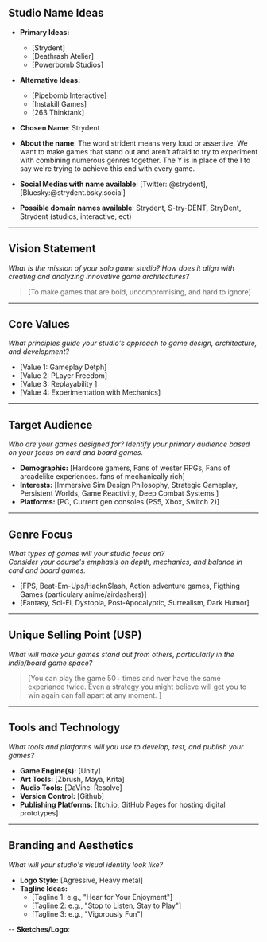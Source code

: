 

## Studio Name Ideas
- **Primary Ideas:**
  - [Strydent]
  - [Deathrash Atelier]
  - [Powerbomb Studios]
- **Alternative Ideas:**
  - [Pipebomb Interactive]
  - [Instakill Games]
  - [263 Thinktank]

- **Chosen Name**: Strydent
- **About the name**: The word strident means very loud or assertive. We want to make games that stand out and aren't afraid to try to experiment with combining numerous genres together. The Y is in place of the I to say we're trying to achieve this end with every game.
- **Social Medias with name available**: [Twitter: @strydent], [Bluesky:@strydent.bsky.social]
- **Possible domain names available**: Strydent, S-try-DENT, StryDent, Strydent (studios, interactive, ect)

---

## Vision Statement
*What is the mission of your solo game studio? How does it align with creating and analyzing innovative game architectures?*

> [To make games that are bold, uncompromising, and hard to ignore]

---

## Core Values
*What principles guide your studio's approach to game design, architecture, and development?*

- [Value 1: Gameplay Detph]
- [Value 2: PLayer Freedom]
- [Value 3: Replayability ]
- [Value 4: Experimentation with Mechanics]

---

## Target Audience
*Who are your games designed for? Identify your primary audience based on your focus on card and board games.*

- **Demographic:** [Hardcore gamers, Fans of wester RPGs, Fans of arcadelike experiences.  fans of mechanically rich]
- **Interests:** [Immersive Sim Design Philosophy, Strategic Gameplay, Persistent Worlds, Game Reactivity, Deep Combat Systems ]
- **Platforms:** [PC, Current gen consoles (PS5, Xbox, Switch 2)]

---

## Genre Focus
*What types of games will your studio focus on?*  
*Consider your course's emphasis on depth, mechanics, and balance in card and board games.*

- [FPS, Beat-Em-Ups/HacknSlash, Action adventure games, Figthing Games (particulary anime/airdashers)]
- [Fantasy, Sci-Fi, Dystopia, Post-Apocalyptic, Surrealism, Dark Humor]

---

## Unique Selling Point (USP)
*What will make your games stand out from others, particularly in the indie/board game space?*

> [You can play the game 50+ times and nver have the same experiance twice. Even a strategy you might believe will get you to win again can fall apart at any moment.  ]

---

## Tools and Technology
*What tools and platforms will you use to develop, test, and publish your games?*

- **Game Engine(s):** [Unity]
- **Art Tools:** [Zbrush, Maya, Krita]
- **Audio Tools:** [DaVinci Resolve]
- **Version Control:** [Github]
- **Publishing Platforms:** [Itch.io, GitHub Pages for hosting digital prototypes]

---

## Branding and Aesthetics
*What will your studio's visual identity look like?*

- **Logo Style:** [Agressive, Heavy metal]
- **Tagline Ideas:** 
  - [Tagline 1: e.g., "Hear for Your Enjoyment"]
  - [Tagline 2: e.g., "Stop to Listen, Stay to Play"]
  - [Tagline 3: e.g., "Vigorously Fun"]

-- **Sketches/Logo**:
